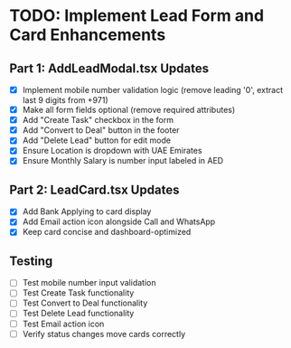 # TODO: Implement Lead Form and Card Enhancements

## Part 1: AddLeadModal.tsx Updates

- [x] Implement mobile number validation logic (remove leading '0', extract last 9 digits from +971)
- [x] Make all form fields optional (remove required attributes)
- [x] Add "Create Task" checkbox in the form
- [x] Add "Convert to Deal" button in the footer
- [x] Add "Delete Lead" button for edit mode
- [x] Ensure Location is dropdown with UAE Emirates
- [x] Ensure Monthly Salary is number input labeled in AED

## Part 2: LeadCard.tsx Updates

- [x] Add Bank Applying to card display
- [x] Add Email action icon alongside Call and WhatsApp
- [x] Keep card concise and dashboard-optimized

## Testing

- [ ] Test mobile number input validation
- [ ] Test Create Task functionality
- [ ] Test Convert to Deal functionality
- [ ] Test Delete Lead functionality
- [ ] Test Email action icon
- [ ] Verify status changes move cards correctly
